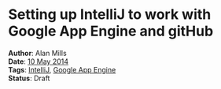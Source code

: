 Setting up IntelliJ to work with Google App Engine and gitHub
=============================================================
**Author**: Alan Mills  
**Date**: [10 May 2014](/blog/history/2014-05.md)   
**Tags**: [IntelliJ](/blog/categories/intellij.md), [Google App Engine](/blog/categories/google-app-engine.md)  
**Status**: Draft
